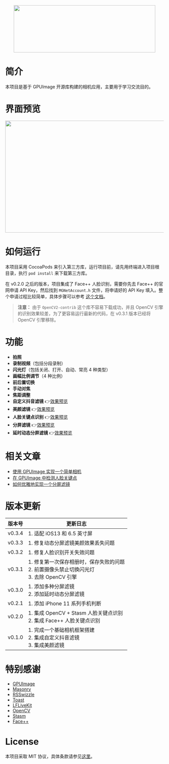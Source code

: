 <div align=center><img src="https://raw.githubusercontent.com/lmf12/SimpleCam/master/Images/image-head.jpg" width="450" height="150"/></div>

# 简介

本项目是基于 GPUImage 开源库构建的相机应用，主要用于学习交流目的。

# 界面预览

<div align=left><img src="https://raw.githubusercontent.com/lmf12/SimpleCam/master/Images/image-ui.jpg" width="600" height="355"/></div>

# 如何运行

本项目采用 CocoaPods 来引入第三方库，运行项目前，请先用终端进入项目根目录，执行 `pod install` 来下载第三方库。

在 v0.2.0 之后的版本，项目集成了 Face++ 人脸识别，需要你先去 Face++ 的官网申请 API Key，然后找到 `MGNetAccount.h` 文件，将申请好的 API Key 填入。整个申请过程比较简单，具体步骤可以参考 [这个文档](https://console.faceplusplus.com.cn/documents/5671787)。

> **注意：** 由于 `OpenCV2-contrib` 这个库不容易下载成功，并且 OpenCV 引擎的识别效果较差，为了更容易运行最新的代码，在 v0.3.1 版本已经将 OpenCV 引擎移除。

# 功能

* **拍照**
* **录制视频**（包括分段录制）
* **闪光灯**（包括关闭、打开、自动、常亮 4 种类型）
* **画幅比例调节**（4 种比例）
* **前后置切换**
* **手动对焦**
* **焦距调整**
* **自定义抖音滤镜**  👉[效果预览](https://github.com/lmf12/SimpleCam/blob/master/Images/image-2.gif)
* **美颜滤镜**  👉[效果预览](https://github.com/lmf12/SimpleCam/blob/master/Images/image-1.gif)
* **人脸关键点识别**  👉[效果预览](https://github.com/lmf12/SimpleCam/blob/master/Images/image-3.gif)
* **分屏滤镜**  👉[效果预览](https://github.com/lmf12/SimpleCam/blob/master/Images/image-4.gif)
* **延时动态分屏滤镜**  👉[效果预览](https://github.com/lmf12/SimpleCam/blob/master/Images/image-5.gif)

# 相关文章

* [使用 GPUImage 实现一个简单相机](http://www.lymanli.com/2019/06/15/ios-gpuimage-camera/)
* [在 GPUImage 中检测人脸关键点](http://www.lymanli.com/2019/09/29/ios-gpuimage-face-detect/)
* [如何优雅地实现一个分屏滤镜](http://www.lymanli.com/2019/11/09/ios-gpuimage-split-filter/)

# 版本更新


| 版本号 | 更新日志 |
| --- | --- |
| v0.3.4 | 1. 适配 iOS13 和 6.5 英寸屏 |
| v0.3.3 | 1. 修复动态分屏滤镜美颜效果丢失问题 |
| v0.3.2 | 1. 修复人脸识别开关失效问题 |
| v0.3.1 | 1. 修复第一次保存相册时，保存失败的问题 <br> 2. 前置摄像头禁止切换闪光灯 <br> 3. 去除 OpenCV 引擎 |
| v0.3.0 | 1. 添加多种分屏滤镜 <br> 2. 添加延时动态分屏滤镜 |
| v0.2.1 | 1. 添加 iPhone 11 系列手机判断 |
| v0.2.0 | 1. 集成 OpenCV + Stasm 人脸关键点识别 <br> 2. 集成 Face++ 人脸关键点识别 |
| v0.1.0 | 1. 完成一个基础相机框架搭建 <br> 2. 集成自定义抖音滤镜 <br> 3. 集成美颜滤镜 |

# 特别感谢

* [GPUImage](https://github.com/BradLarson/GPUImage)
* [Masonry](https://github.com/SnapKit/Masonry)
* [RSSwizzle](https://github.com/rabovik/RSSwizzle)
* [Toast](https://github.com/scalessec/Toast)
* [LFLiveKit](https://github.com/LaiFengiOS/LFLiveKit)
* [OpenCV](https://opencv.org/)
* [Stasm](http://www.milbo.users.sonic.net/stasm/)
* [Face++](https://www.faceplusplus.com.cn/)

# License

本项目采取 MIT 协议，具体条款请参见[这里](https://github.com/lmf12/SimpleCam/blob/master/LICENSE)。
